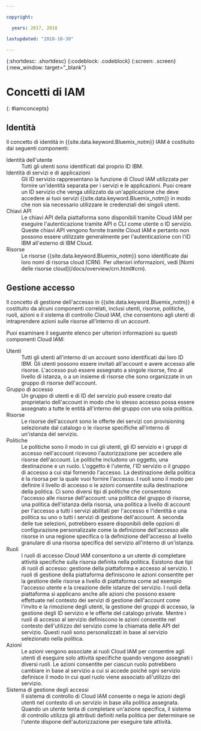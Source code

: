 ```yaml
---

copyright:

  years: 2017, 2018

lastupdated: "2018-10-30"

---
```


{:shortdesc: .shortdesc}
{:codeblock: .codeblock}
{:screen: .screen}
{:new_window: target="_blank"}

# Concetti di IAM
{: #iamconcepts}

## Identità

Il concetto di identità in {{site.data.keyword.Bluemix_notm}} IAM è costituito dai seguenti componenti:

<dl>
<dt>Identità dell'utente</dt>
<dd>Tutti gli utenti sono identificati dal proprio ID IBM.</dd>
<dt>Identità di servizi e di applicazioni</dt>
<dd>Gli ID servizio rappresentano la funzione di Cloud IAM utilizzata per fornire un'identità separata per i servizi e le applicazioni. Puoi creare un ID servizio che venga utilizzato da un'applicazione che deve accedere ai tuoi servizi {{site.data.keyword.Bluemix_notm}} in modo che non sia necessario utilizzare le credenziali dei singoli utenti.</dd>
<dt>Chiavi API</dt>
<dd>Le chiavi API della piattaforma sono disponibili tramite Cloud IAM per eseguire l'autenticazione tramite API o CLI come utente o ID servizio. Queste chiavi API vengono fornite tramite Cloud IAM e pertanto non possono essere utilizzate generalmente per l'autenticazione con l'ID IBM all'esterno di IBM Cloud. </dd>
<dt>Risorse</dt>
<dd>Le risorse {{site.data.keyword.Bluemix_notm}} sono identificate dai loro nomi di risorsa cloud (CRN). Per ulteriori informazioni, vedi [Nomi delle risorse cloud](/docs/overview/crn.html#crn).</dd>
</dl>

## Gestione accesso

Il concetto di gestione dell'accesso in {{site.data.keyword.Bluemix_notm}} è costituito da alcuni componenti correlati, inclusi utenti, risorse, politiche, ruoli, azioni e il sistema di controllo Cloud IAM, che consentono agli utenti di intraprendere azioni sulle risorse all'interno di un account.

Puoi esaminare il seguente elenco per ulteriori informazioni su questi componenti Cloud IAM:

<dl>
<dt>Utenti</dt>
<dd>Tutti gli utenti all'interno di un account sono identificati dai loro ID IBM. Gli utenti possono essere invitati all'account e avere accesso alle risorse. L'accesso può essere assegnato a singole risorse, fino al livello di istanza, o a un insieme di risorse che sono organizzate in un gruppo di risorse dell'account.</dd>
<dt>Gruppo di accesso</dt>
<dd>Un gruppo di utenti e di ID del servizio può essere creato dal proprietario dell'account in modo che lo stesso accesso possa essere assegnato a tutte le entità all'interno del gruppo con una sola politica.</dd>
<dt>Risorse</dt>
<dd>Le risorse dell'account sono le offerte dei servizi con provisioning selezionate dal catalogo o le risorse specifiche all'interno di un'istanza del servizio.</dd>
<dt>Politiche</dt>
<dd>Le politiche sono il modo in cui gli utenti, gli ID servizio e i gruppi di accesso nell'account ricevono l'autorizzazione per accedere alle risorse dell'account. Le politiche includono un oggetto, una destinazione e un ruolo. L'oggetto è l'utente, l'ID servizio o il gruppo di accesso a cui stai fornendo l'accesso. La destinazione della politica è la risorsa per la quale vuoi fornire l'accesso. I ruoli sono il modo per definire il livello di accesso o le azioni consentite sulla destinazione della politica. Ci sono diversi tipi di politiche che consentono l'accesso alle risorse dell'account: una politica del gruppo di risorse, una politica dell'istanza della risorsa, una politica a livello di account per l'accesso a tutti i servizi abilitati per l'accesso e l'identità e una politica su uno o tutti i servizi di gestione dell'account. A seconda delle tue selezioni, potrebbero essere disponibili delle opzioni di configurazione personalizzate come la definizione dell'accesso alle risorse in una regione specifica o la definizione dell'accesso al livello granulare di una risorsa specifica del servizio all'interno di un'istanza.</dd>
<dt>Ruoli</dt>
<dd>I ruoli di accesso Cloud IAM consentono a un utente di completare attività specifiche sulla risorsa definita nella politica. Esistono due tipi di ruoli di accesso: gestione della piattaforma e accesso al servizio. I ruoli di gestione della piattaforma definiscono le azioni consentite per la gestione delle risorse a livello di piattaforma come ad esempio l'accesso utente e la creazione delle istanze del servizio. I ruoli della piattaforma si applicano anche alle azioni che possono essere effettuate nel contesto dei servizi di gestione dell'account come l'invito e la rimozione degli utenti, la gestione dei gruppi di accesso, la gestione degli ID servizio e le offerte del catalogo private. Mentre i ruoli di accesso al servizio definiscono le azioni consentite nel contesto dell'utilizzo del servizio come la chiamata delle API del servizio. Questi ruoli sono personalizzati in base al servizio selezionato nella politica.</dd>
<dt>Azioni</dt>
<dd>Le azioni vengono associate ai ruoli Cloud IAM per consentire agli utenti di eseguire solo attività specifiche quando vengono assegnati i diversi ruoli. Le azioni consentite per ciascun ruolo potrebbero cambiare in base al servizio a cui si accede poiché ogni servizio definisce il modo in cui quel ruolo viene associato all'utilizzo del servizio. </dd>
<dt>Sistema di gestione degli accessi</dt>
<dd>Il sistema di controllo di Cloud IAM consente o nega le azioni degli utenti nel contesto di un servizio in base alla politica assegnata. Quando un utente tenta di completare un'azione specifica, il sistema di controllo utilizza gli attributi definiti nella politica per determinare se l'utente dispone dell'autorizzazione per eseguire tale attività.</dd>
</dl>
